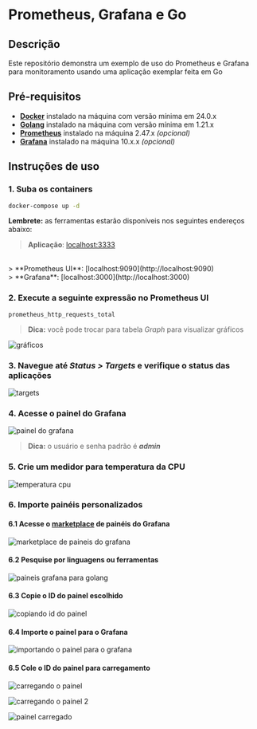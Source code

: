 # Prometheus, Grafana e Go

## Descrição

Este repositório demonstra um exemplo de uso do Prometheus e Grafana para monitoramento usando uma aplicação exemplar feita em Go

## Pré-requisitos

- **[Docker](https://docs.docker.com/get-docker/)** instalado na máquina com versão mínima em 24.0.x
- **[Golang](https://go.dev/dl/)** instalado na máquina com versão mínima em 1.21.x
- **[Prometheus](https://prometheus.io/download/)** instalado na máquina 2.47.x *(opcional)*
- **[Grafana](https://grafana.com/grafana/download?pg=get&plcmt=selfmanaged-box1-cta1)** instalado na máquina 10.x.x *(opcional)*

## Instruções de uso

### 1. Suba os containers

```bash
docker-compose up -d
```

**Lembrete:** as ferramentas estarão disponíveis nos seguintes endereços abaixo:

> **Aplicação**: [localhost:3333](http://localhost:3333)
<br>
> **Prometheus UI**: [localhost:9090](http://localhost:9090)
<br>
> **Grafana**: [localhost:3000](http://localhost:3000)

### 2. Execute a seguinte expressão no Prometheus UI

```text
prometheus_http_requests_total
```

> **Dica:** você pode trocar para tabela *Graph* para visualizar gráficos

  ![gráficos](./screenshots/graficos.png)

### 3. Navegue até ***Status > Targets*** e verifique o status das aplicações

  ![targets](./screenshots/targets.png)

### 4. Acesse o painel do Grafana

  ![painel do grafana](./screenshots/grafana.png)

> **Dica:** o usuário e senha padrão é ***admin***

### 5. Crie um medidor para temperatura da CPU

  ![temperatura cpu](./screenshots/cpu-grafana.png)

### 6. Importe painéis personalizados

#### 6.1 Acesse o [marketplace](https://grafana.com/grafana/dashboards/) de painéis do Grafana

  ![marketplace de paineis do grafana](./screenshots/marketplace-grafana.png)

#### 6.2 Pesquise por linguagens ou ferramentas

  ![paineis grafana para golang](./screenshots/paineis-golang.png)

#### 6.3 Copie o ID do painel escolhido

  ![copiando id do painel](./screenshots/id-painel.png)

#### 6.4 Importe o painel para o Grafana

  ![importando o painel para o grafana](./screenshots/importando-painel.png)

#### 6.5 Cole o ID do painel para carregamento

  ![carregando o painel](./screenshots/carregando-painel.png)

  ![carregando o painel 2](./screenshots/carregando-painel-2.png)

  ![painel carregado](./screenshots/painel-go.png)
